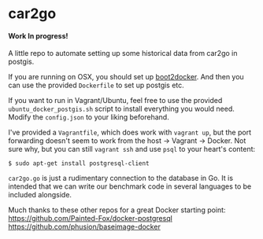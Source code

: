 car2go
======

#### Work In progress!

A little repo to automate setting up some historical data from car2go in postgis.

If you are running on OSX, you should set up [boot2docker](https://docs.docker.com/installation/mac/). And then
you can use the provided `Dockerfile` to set up postgis etc.

If you want to run in Vagrant/Ubuntu, feel free to use the provided `ubuntu_docker_postgis.sh` script to install
everything you would need.  Modify the `config.json` to your liking beforehand.

I've provided a `Vagrantfile`, which does work with `vagrant up`, but the port forwarding doesn't seem to work
from the host -> Vagrant -> Docker.  Not sure why, but you can still `vagrant ssh` and use `psql` to your heart's
content:
```shell
$ sudo apt-get install postgresql-client
```

`car2go.go` is just a rudimentary connection to the database in Go. It is intended that we can write our benchmark
code in several languages to be included alongside.

Much thanks to these other repos for a great Docker starting point:
https://github.com/Painted-Fox/docker-postgresql
https://github.com/phusion/baseimage-docker
